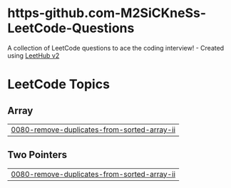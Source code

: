 # https-github.com-M2SiCKneSs-LeetCode-Questions
A collection of LeetCode questions to ace the coding interview! - Created using [LeetHub v2](https://github.com/arunbhardwaj/LeetHub-2.0)

<!---LeetCode Topics Start-->
# LeetCode Topics
## Array
|  |
| ------- |
| [0080-remove-duplicates-from-sorted-array-ii](https://github.com/M2SiCKneSs/https-github.com-M2SiCKneSs-LeetCode-Questions/tree/master/0080-remove-duplicates-from-sorted-array-ii) |
## Two Pointers
|  |
| ------- |
| [0080-remove-duplicates-from-sorted-array-ii](https://github.com/M2SiCKneSs/https-github.com-M2SiCKneSs-LeetCode-Questions/tree/master/0080-remove-duplicates-from-sorted-array-ii) |
<!---LeetCode Topics End-->